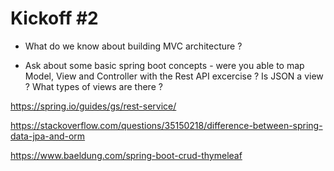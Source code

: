 # Kickoff #2

- What do we know about building MVC architecture ? 

- Ask about some basic spring boot concepts - were you able to map Model, View and Controller with the Rest API excercise ? Is JSON a view ? What types of views are there ?

https://spring.io/guides/gs/rest-service/

https://stackoverflow.com/questions/35150218/difference-between-spring-data-jpa-and-orm

https://www.baeldung.com/spring-boot-crud-thymeleaf

 
